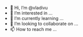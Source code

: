 - 👋 Hi, I’m @vladivu
- 👀 I’m interested in ...
- 🌱 I’m currently learning ...
- 💞️ I’m looking to collaborate on ...
- 📫 How to reach me ...

<!---
vladivu/vladivu is a ✨ special ✨ repository because its `README.md` (this file) appears on your GitHub profile.
You can click the Preview link to take a look at your changes.
--->
